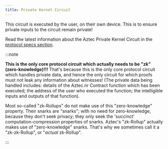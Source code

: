 ```yaml
---
title: Private Kernel Circuit
---
```


This circuit is executed by the user, on their own device. This is to ensure private inputs to the circuit remain private!

Read the latest information about the Aztec Private Kernel Circuit in the [protocol specs section](../../../../protocol-specs/circuits/private-kernel-initial).

:::note

**This is the only core protocol circuit which actually needs to be "zk" (zero-knowledge)!!!** That's because this is the only core protocol circuit which handles private data, and hence the only circuit for which proofs must not leak any information about witnesses! (The private data being handled includes: details of the Aztec.nr Contract function which has been executed; the address of the user who executed the function; the intelligible inputs and outputs of that function).

Most so-called "zk-Rollups" do not make use of this "zero-knowledge" property. Their snarks are "snarks"; with no need for zero-knowledge, because they don't seek privacy; they only seek the 'succinct' computation-compression properties of snarks. Aztec's "zk-Rollup" actually makes use of "zero-knowledge" snarks. That's why we sometimes call it a "zk-zk-Rollup", or "_actual_ zk-Rollup".

:::
